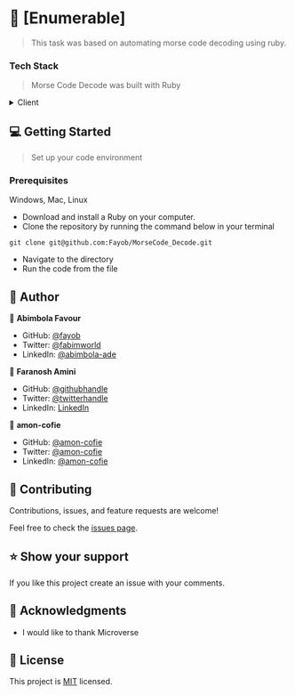 <!-- PROJECT DESCRIPTION -->

# 📖 [Enumerable] <a name="about-project"></a>

> This task was based on automating morse code decoding using ruby.

### Tech Stack <a name="tech-stack"></a>

> Morse Code Decode was built with Ruby

<details>
  <summary>Client</summary>
  <ul>
    <li><a href="https://www.ruby-lang.org/">Ruby</a></li>
  </ul>
</details>

<!-- Features

### Key Features <a name="key-features"></a>

- **[Feature 1]**
- **[Feature 2]**
 -->

<!-- GETTING STARTED -->

## 💻 Getting Started <a name="getting-started"></a>

> Set up your code environment

### Prerequisites

Windows, Mac, Linux

- Download and install a Ruby on your computer.
- Clone the repository by running the command below in your terminal

```
git clone git@github.com:Fayob/MorseCode_Decode.git
```

- Navigate to the directory
- Run the code from the file

<!-- AUTHORS -->

## 👥 Author <a name="authors"></a>

👤 **Abimbola Favour**

- GitHub: [@fayob](https://github.com/fayob)
- Twitter: [@fabimworld](https://twitter.com/Fabimworld2536)
- LinkedIn: [@abimbola-ade](http://linkedin.com/in/abimbola-ade/)

👤 **Faranosh Amini**

- GitHub: [@githubhandle](https://github.com/FaranoshAmini)
- Twitter: [@twitterhandle](https://twitter.com/Faranosh_Amini)
- LinkedIn: [LinkedIn](https://www.linkedin.com/in/faranosh-amini-9b925b23a/)

👤 **amon-cofie**

- GitHub: [@amon-cofie](https://github.com/amon-cofie)
- Twitter: [@amon-cofie](https://twitter.com/amon_cofie)
- LinkedIn: [@amon-cofie](https://www.linkedin.com/in/david-amon-cofie-2389ab241/)

<!-- CONTRIBUTING -->

## 🤝 Contributing <a name="contributing"></a>

Contributions, issues, and feature requests are welcome!

Feel free to check the [issues page](../../issues/).

<!-- SUPPORT -->

## ⭐️ Show your support <a name="support"></a>

If you like this project create an issue with your comments.

<!-- ACKNOWLEDGEMENTS -->

## 🙏 Acknowledgments <a name="acknowledgements"></a>

- I would like to thank Microverse

<!-- LICENSE -->

## 📝 License <a name="license"></a>

This project is [MIT](./LICENSE) licensed.
